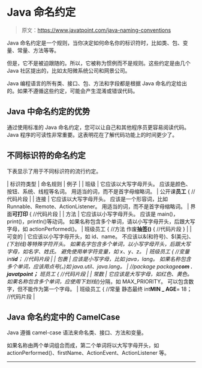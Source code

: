 # Java 命名约定

> 原文：<https://www.javatpoint.com/java-naming-conventions>

Java 命名约定是一个规则，当你决定如何命名你的标识符时，比如类、包、变量、常量、方法等等。

但是，它不是被迫跟随的。所以，它被称为惯例而不是规则。这些约定是由几个 Java 社区提出的，比如太阳微系统公司和网景公司。

Java 编程语言的所有类、接口、包、方法和字段都是根据 Java 命名约定给出的。如果不遵循这些约定，可能会产生混淆或错误代码。

## Java 中命名约定的优势

通过使用标准的 Java 命名约定，您可以让自己和其他程序员更容易阅读代码。Java 程序的可读性非常重要。这表明花在了解代码功能上的时间更少了。

## 不同标识符的命名约定

下表显示了用于不同标识符的流行约定。

| 标识符类型 | 命名规则 | 例子 |
| 班级 | 它应该以大写字母开头。
应该是颜色、按钮、系统、线程等名词。
用适当的词，而不是首字母缩略词。 | 公开课**员工**
{
//代码片段
 |
| 连接 | 它应该以大写字母开头。
应该是一个形容词，比如 Runnable、Remote、ActionListener。
用适当的词，而不是首字母缩略词。 | 界面**可打印**
{
//代码片段
 |
| 方法 | 它应该以小写字母开头。
应该是 main()，print()，println()等动词。
如果名称包含多个单词，请以小写字母开头，后跟大写字母，如 actionPerformed()。 | 班级员工
{
//方法
作废**抽签()**
{
//代码片段
}
 |
| 可变的 | 它应该以小写字母开头，如 id、name。
不应该以&(和符号)、$(美元)、_(下划线)等特殊字符开头。
如果名字包含多个单词，以小写字母开头，后跟大写字母，如名字、姓氏。
避免使用单字符变量，如 x、y、z。 | 班级员工
{
//变量
int**id**；
//代码片段
 |
| 包裹 | 应该是小写字母，比如 java，lang。
如果名称包含多个单词，应该用点号(。)如 java.util、java.lang。 | //package
package**com . javatpoint；**
班员工
{
//代码片段
 |
| 常数 | 它应该是大写字母，如红色、黄色。
如果名称包含多个单词，应使用下划线(_)分隔，如 MAX_PRIORITY。
可以包含数字，但不能作为第一个字母。 | 班级员工
{
//常量
静态最终 int**MIN _ AGE**= 18；
//代码片段
 |

## Java 命名约定中的 CamelCase

Java 遵循 camel-case 语法来命名类、接口、方法和变量。

如果名称由两个单词组合而成，第二个单词将以大写字母开头，如 actionPerformed()、firstName、ActionEvent、ActionListener 等。

* * *